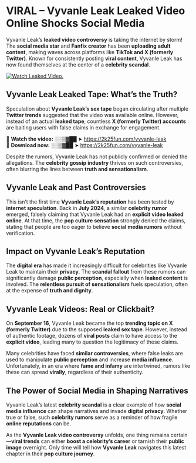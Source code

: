 # VIRAL – Vyvanle Leak Leaked Video Online Shocks Social Media 

Vyvanle Leak’s **leaked video controversy** is taking the internet by storm! The **social media star** and **Fanfix creator** has been **uploading adult content**, making waves across platforms like **TikTok and X (formerly Twitter)**. Known for consistently posting **viral content**, Vyvanle Leak has now found themselves at the center of a **celebrity scandal**.  

[![Watch Leaked Video.](https://miro.medium.com/v2/resize:fit:828/format:webp/1*cilzJN44JGOrTw9NJCrNHA.gif "Watch Leaked Video")](https://2k25fun.com/vyvanle-leak)

## **Vyvanle Leak Leaked Tape: What’s the Truth?**  
Speculation about **Vyvanle Leak’s sex tape** began circulating after multiple **Twitter trends** suggested that the video was available online. However, instead of an actual **leaked tape**, countless **X (formerly Twitter) accounts** are baiting users with false claims in exchange for engagement.  

🔹 **Watch the video:** ░░▒▓██ ➤ https://2k25fun.com/vyvanle-leak  
🔹 **Download now:** ░░▒▓██ ➤ https://2k25fun.com/vyvanle-leak  

Despite the rumors, Vyvanle Leak has not publicly confirmed or denied the allegations. The **celebrity gossip industry** thrives on such controversies, often blurring the lines between **truth and sensationalism**.  

## **Vyvanle Leak and Past Controversies**  
This isn’t the first time **Vyvanle Leak’s reputation** has been tested by **internet speculation**. Back in **July 2024**, a similar **celebrity rumor** emerged, falsely claiming that Vyvanle Leak had an **explicit video leaked online**. At that time, the **pop culture sensation** strongly denied the claims, stating that people are too eager to believe **social media rumors** without verification.  

## **Impact on Vyvanle Leak’s Reputation**  
The **digital era** has made it increasingly difficult for celebrities like Vyvanle Leak to maintain their **privacy**. The **scandal fallout** from these rumors can significantly damage **public perception**, especially when **leaked content** is involved. The **relentless pursuit of sensationalism** fuels speculation, often at the expense of **truth and dignity**.  

## **Vyvanle Leak Videos: Real or Clickbait?**  
On **September 16**, Vyvanle Leak became the top **trending topic on X (formerly Twitter)** due to the supposed **leaked sex tape**. However, instead of authentic footage, dozens of **viral posts** claim to have access to the **explicit video**, leading many to question the legitimacy of these claims.  

Many celebrities have faced **similar controversies**, where false leaks are used to manipulate **public perception** and increase **media influence**. Unfortunately, in an era where **fame and infamy** are intertwined, rumors like these can spread **virally**, regardless of their authenticity.  

## **The Power of Social Media in Shaping Narratives**  
Vyvanle Leak’s latest **celebrity scandal** is a clear example of how **social media influence** can shape narratives and invade **digital privacy**. Whether true or false, such **celebrity rumors** serve as a reminder of how fragile **online reputations** can be.  

As the **Vyvanle Leak video controversy** unfolds, one thing remains certain—**viral trends** can either **boost a celebrity’s career** or tarnish their **public image** overnight. Only time will tell how **Vyvanle Leak** navigates this latest chapter in their **pop culture journey**. 